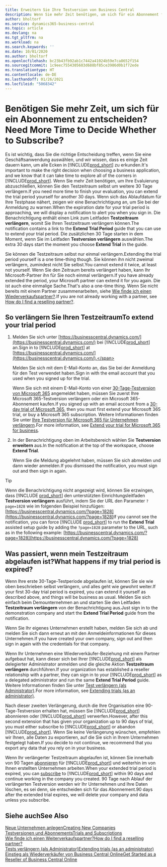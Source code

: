 ```yaml
---
title: Erweitern Sie Ihre Testversion von Business Central
description: Wenn Sie mehr Zeit benötigen, um sich für ein Abonnement für Dynamics 365 Business Central zu entscheiden, können Sie Ihre Testversion einmal verlängern. Erfahren Sie mehr über Ihre Möglichkeiten.
author: bholtorf
ms.service: dynamics365-business-central
ms.topic: article
ms.devlang: na
ms.tgt_pltfrm: na
ms.workload: na
ms.search.keywords: ''
ms.date: 10/01/2020
ms.author: bholtorf
ms.openlocfilehash: bc23b43fb92ab1c7442a41024b59e7ca8652f154
ms.sourcegitcommit: 1c9eec7554305603d688bf85ce3986d0b1f72ede
ms.translationtype: HT
ms.contentlocale: de-DE
ms.lasthandoff: 01/26/2021
ms.locfileid: "5068342"
---
```

# <a name="need-more-time-to-decide-whether-to-subscribe"></a><span data-ttu-id="d932d-104">Benötigen Sie mehr Zeit, um sich für ein Abonnement zu entscheiden?</span><span class="sxs-lookup"><span data-stu-id="d932d-104">Need More Time to Decide Whether to Subscribe?</span></span>

<span data-ttu-id="d932d-105">Es ist wichtig, dass Sie die richtige Entscheidung treffen, wenn Sie eine Geschäftsanwendung auswählen, und wir wissen, dass es einige Zeit dauern kann, um alle Ecken in [!INCLUDE[prod_short](includes/prod_short.md)] zu erkunden.</span><span class="sxs-lookup"><span data-stu-id="d932d-105">It's important to make the right decision when choosing a business application, and we know that it can take time to explore all of the corners in [!INCLUDE[prod_short](includes/prod_short.md)].</span></span> <span data-ttu-id="d932d-106">Wenn Sie mehr Zeit benötigen, um Ihre Evaluierung abzuschließen, können Sie den Testzeitraum selbst um weitere 30 Tage verlängern.</span><span class="sxs-lookup"><span data-stu-id="d932d-106">If you need more time to finish your evaluation, you can extend the trial period yourself for another 30 days.</span></span> <span data-ttu-id="d932d-107">Wenn sich das Ablaufdatum für Ihre Testphase nähert, zeigen wir eine Benachrichtigung an, um Sie bei der Anmeldung zu warnen.</span><span class="sxs-lookup"><span data-stu-id="d932d-107">When the expiration date for your trial period is approaching, we will display a notification to alert you when you sign in.</span></span> <span data-ttu-id="d932d-108">Die Benachrichtigung enthält einen Link zum Leitfaden **Testzeitraum verlängern**, womit Sie Ihren Testzeitraum verlängern können.</span><span class="sxs-lookup"><span data-stu-id="d932d-108">The notification contains a link to the **Extend Trial Period** guide that you can use to extend your trial period.</span></span> <span data-ttu-id="d932d-109">Die zusätzlichen 30 Tage starten in dem Moment, wenn Sie im Leitfaden **Testversion verlängern** auswählen.</span><span class="sxs-lookup"><span data-stu-id="d932d-109">The extra 30 days start the moment you choose **Extend Trial** in the guide.</span></span>

<span data-ttu-id="d932d-110">Sie können die Testzeitraum selbst nur einmal verlängern.</span><span class="sxs-lookup"><span data-stu-id="d932d-110">Extending the trial period yourself is a one time-thing though.</span></span> <span data-ttu-id="d932d-111">Sie können ihn nicht zweimal verlängern, zumindest nicht Sie selbst.</span><span class="sxs-lookup"><span data-stu-id="d932d-111">You cannot extend it twice, at least not yourself.</span></span> <span data-ttu-id="d932d-112">Wenn Sie den Zeitraum bereits verlängert haben, kann Ihr Microsoft-Partner ihn für Sie noch einmal verlängern.</span><span class="sxs-lookup"><span data-stu-id="d932d-112">If you have already extended the period, your Microsoft partner can extend it for you again.</span></span> <span data-ttu-id="d932d-113">Die ist auch eine einmalige Sache.</span><span class="sxs-lookup"><span data-stu-id="d932d-113">That's also a one-time thing.</span></span> <span data-ttu-id="d932d-114">Wenn Sie nicht bereits mit einem Partner zusammenarbeiten, siehe [Wie finde ich einen Wiederverkaufspartner?](across-faq.md#findpartner).</span><span class="sxs-lookup"><span data-stu-id="d932d-114">If you are not already working with a partner, see [How do I find a reselling partner?](across-faq.md#findpartner).</span></span>  

## <a name="to-extend-your-trial-period"></a><span data-ttu-id="d932d-115">So verlängern Sie Ihren Testzeitraum</span><span class="sxs-lookup"><span data-stu-id="d932d-115">To extend your trial period</span></span>

1. <span data-ttu-id="d932d-116">Melden Sie sich unter [https://businesscentral.dynamics.com/](https://businesscentral.dynamics.com/) bei [!INCLUDE[prod_short](includes/prod_short.md)] an.</span><span class="sxs-lookup"><span data-stu-id="d932d-116">Sign in to [!INCLUDE[prod_short](includes/prod_short.md)] at [https://businesscentral.dynamics.com/](https://businesscentral.dynamics.com/).</span></span>

    <span data-ttu-id="d932d-117">Melden Sie sich mit dem E-Mail-Konto an, das Sie bei der Anmeldung für den Test verwendet haben.</span><span class="sxs-lookup"><span data-stu-id="d932d-117">Sign in with the email account that you used when you signed up for the trial.</span></span>  

    <span data-ttu-id="d932d-118">Wenn Sie sich mit einem E-Mail-Konto von einer [30-Tage-Testversion von Microsoft 365](/microsoft-365/commerce/sign-up-for-office-365-trial) angemeldet haben, müssen Sie zuerst Ihre Microsoft 365-Testversion verlängern oder ein Microsoft 365-Abonnement kaufen.</span><span class="sxs-lookup"><span data-stu-id="d932d-118">If you signed up with an email account from a [30-day trial of Microsoft 365](/microsoft-365/commerce/sign-up-for-office-365-trial), then you must first extend your Microsoft 365 trial, or buy a Microsoft 365 subscription.</span></span> <span data-ttu-id="d932d-119">Weitere Informationen finden Sie unter [Ihre Testversion für Microsoft 365 für Unternehmen verlängern](/microsoft-365/commerce/extend-your-trial).</span><span class="sxs-lookup"><span data-stu-id="d932d-119">For more information, see [Extend your trial for Microsoft 365 for business](/microsoft-365/commerce/extend-your-trial).</span></span>
2. <span data-ttu-id="d932d-120">In der Benachrichtigung oben im Arbeitsbereich wählen Sie **Testversion erweitern** aus.</span><span class="sxs-lookup"><span data-stu-id="d932d-120">In the notification at the top of the workspace, choose **Extend Trial**.</span></span>

    <span data-ttu-id="d932d-121">Wenn Sie die Meldung abgelehnt haben, müssen Sie sich abmelden und dann wieder anmelden.</span><span class="sxs-lookup"><span data-stu-id="d932d-121">If you dismissed the notification, you must sign out and then sign in again.</span></span>

> [!TIP]
> <span data-ttu-id="d932d-122">Wenn die Benachrichtigung nicht angezeigt wird, können Sie erzwingen, dass [!INCLUDE [prod_short](includes/prod_short.md)] den unterstützten Einrichtungsleitfaden **Testversion verlängern** ausführt, indem Sie der URL den Parameter ```?page=1828``` wie im folgenden Beispiel hinzufügen: [https://businesscentral.dynamics.com/?page=1828](https://businesscentral.dynamics.com/?page=1828)</span><span class="sxs-lookup"><span data-stu-id="d932d-122">If you cannot see the notification, you can force [!INCLUDE [prod_short](includes/prod_short.md)] to run the **Extend Trial** assisted setup guide by adding the ```?page=1828``` parameter to the URL, such as in the following example: [https://businesscentral.dynamics.com/?page=1828](https://businesscentral.dynamics.com/?page=1828)</span></span>

## <a name="what-happens-if-my-trial-period-is-expired"></a><span data-ttu-id="d932d-123">Was passiert, wenn mein Testzeitraum abgelaufen ist?</span><span class="sxs-lookup"><span data-stu-id="d932d-123">What happens if my trial period is expired?</span></span>

<span data-ttu-id="d932d-124">Wenn Ihre erste 30-Tage-Testperiode abgelaufen ist, können Sie sie wie oben beschrieben selbst verlängern, und alles geht wie gewohnt weiter.</span><span class="sxs-lookup"><span data-stu-id="d932d-124">If your first 30-day trial period is expired, you can extend it yourself as described above, and things will be business as usual.</span></span> <span data-ttu-id="d932d-125">Melden Sie sich einfach beim Demounternehmen an und starten Sie den Leitfaden **Testzeitraum verlängern** von der Benachrichtigung aus.</span><span class="sxs-lookup"><span data-stu-id="d932d-125">Just sign in to the demonstration company and start the **Extend Trial Period** guide from the notification.</span></span>  

<span data-ttu-id="d932d-126">Wenn Sie Ihr eigenes Unternehmen erstellt haben, melden Sie sich ab und melden Sie sich dann erneut an mit den Anmeldeinformationen für dieses Unternehmen.</span><span class="sxs-lookup"><span data-stu-id="d932d-126">If you have created your own company, sign out and then sign in again with the credentials for that company.</span></span>  

<span data-ttu-id="d932d-127">Wenn Ihr Unternehmen eine Wiederverkäufer-Beziehung mit einem Partner aufgebaut hat, kann dieser sich bei Ihrer [!INCLUDE[prod_short](includes/prod_short.md)] als delegierter Administrator anmelden und die gleiche Aktion **Testzeitraum verlängern** durchführen.</span><span class="sxs-lookup"><span data-stu-id="d932d-127">If your organization has established a reseller relationship with a partner, they can sign in to your [!INCLUDE[prod_short](includes/prod_short.md)] as a delegated administrator and run the same **Extend Trial Period** guide.</span></span> <span data-ttu-id="d932d-128">Weitere Informationen finden Sie unter [Test verlängern (als Administrator)](/dynamics365/business-central/dev-itpro/administration/tenant-administration#extending-trials).</span><span class="sxs-lookup"><span data-stu-id="d932d-128">For more information, see [Extending trials (as an administrator)](/dynamics365/business-central/dev-itpro/administration/tenant-administration#extending-trials).</span></span>  

<span data-ttu-id="d932d-129">Nach dieser zweiten Verlängerung, durch die Ihre Organisation eine 90-Tage-Testversion erhalten hat, müssen Sie [!INCLUDE[prod_short](includes/prod_short.md)] abonnieren oder [!INCLUDE[prod_short](includes/prod_short.md)] verwerfen.</span><span class="sxs-lookup"><span data-stu-id="d932d-129">However, after this second extension that has given your organization up to 90 days of trial, you must either subscribe to [!INCLUDE[prod_short](includes/prod_short.md)] or abandon [!INCLUDE[prod_short](includes/prod_short.md)].</span></span> <span data-ttu-id="d932d-130">Wenn Sie keine Verlängerung wünschen, empfehlen wir Ihnen, alle Daten zu exportieren, auf die Sie sich in Ihrem Unternehmen festgelegt haben.</span><span class="sxs-lookup"><span data-stu-id="d932d-130">If you decide to not continue, we recommend that you export any data that you rely on in your business.</span></span>

<span data-ttu-id="d932d-131">Wenn Ihr verlängerter Testzeitraum abgelaufen ist, können Sie innerhalb von 90 Tagen [abonnieren](https://go.microsoft.com/fwlink/?linkid=828659) für [!INCLUDE[prod_short](includes/prod_short.md)] und weiterhin im von Ihnen erstellten Unternehmen arbeiten.</span><span class="sxs-lookup"><span data-stu-id="d932d-131">When your extended trial period is expired, you can [subscribe](https://go.microsoft.com/fwlink/?linkid=828659) to [!INCLUDE[prod_short](includes/prod_short.md)] within 90 days and continue working in the company you created.</span></span> <span data-ttu-id="d932d-132">90 Tage nach Ablauf der verlängerten Testversion werden wir Ihr Unternehmen und Ihre Daten löschen, es sei denn, sie entscheiden sich für das Abonnement.</span><span class="sxs-lookup"><span data-stu-id="d932d-132">90 days after the extended trial expires, we will delete your company and data unless you subscribe.</span></span>  

## <a name="see-also"></a><span data-ttu-id="d932d-133">Siehe auch</span><span class="sxs-lookup"><span data-stu-id="d932d-133">See Also</span></span>

[<span data-ttu-id="d932d-134">Neue Unternehmen anlegen</span><span class="sxs-lookup"><span data-stu-id="d932d-134">Creating New Companies</span></span>](about-new-company.md)  
[<span data-ttu-id="d932d-135">Testversionen und Abonnements</span><span class="sxs-lookup"><span data-stu-id="d932d-135">Trials and Subscriptions</span></span>](across-preview.md)  
[<span data-ttu-id="d932d-136">Wie finde ich einen Weiterverkaufspartner?</span><span class="sxs-lookup"><span data-stu-id="d932d-136">How do I find a reselling partner?</span></span>](across-faq.md#findpartner)  
[<span data-ttu-id="d932d-137">Tests verlängern (als Administrator)</span><span class="sxs-lookup"><span data-stu-id="d932d-137">Extending trials (as an administrator)</span></span>](/dynamics365/business-central/dev-itpro/administration/tenant-administration#extending-trials)  
[<span data-ttu-id="d932d-138">Einstieg als Wiederverkäufer von Business Central Online</span><span class="sxs-lookup"><span data-stu-id="d932d-138">Get Started as a Reseller of Business Central Online</span></span>](/dynamics365/business-central/dev-itpro/administration/get-started-online)  

